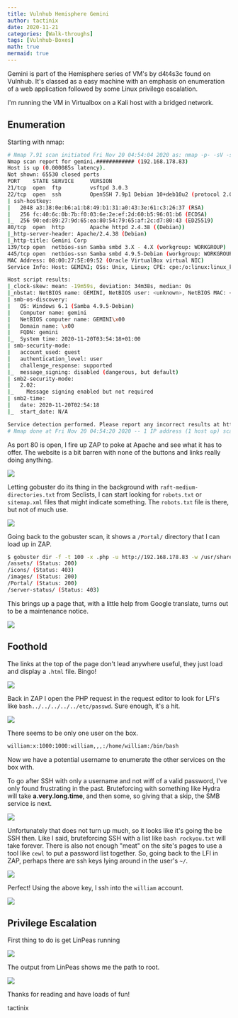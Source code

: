 ```yaml
---
title: Vulnhub Hemisphere Gemini
author: tactinix
date: 2020-11-21
categories: [Walk-throughs]
tags: [Vulnhub-Boxes]
math: true
mermaid: true
---
```


Gemini is part of the Hemisphere series of VM's by d4t4s3c found on Vulnhub. It's classed as a easy machine with an emphasis on enumeration of a web application followed by some Linux privilege escalation.

I'm running the VM in Virtualbox on a Kali host with a bridged network.

## Enumeration

Starting with nmap:
```bash
# Nmap 7.91 scan initiated Fri Nov 20 04:54:04 2020 as: nmap -p- -sV -sC -oA nmap.ap 192.168.178.75
Nmap scan report for gemini.############ (192.168.178.83)
Host is up (0.000085s latency).
Not shown: 65530 closed ports
PORT    STATE SERVICE     VERSION
21/tcp  open  ftp         vsftpd 3.0.3
22/tcp  open  ssh         OpenSSH 7.9p1 Debian 10+deb10u2 (protocol 2.0)
| ssh-hostkey: 
|   2048 a3:38:0e:b6:a1:b8:49:b1:31:a0:43:3e:61:c3:26:37 (RSA)
|   256 fc:40:6c:0b:7b:f0:03:6e:2e:ef:2d:60:b5:96:01:b6 (ECDSA)
|_  256 90:ed:89:27:9d:65:ea:80:54:79:65:af:2c:d7:80:43 (ED25519)
80/tcp  open  http        Apache httpd 2.4.38 ((Debian))
|_http-server-header: Apache/2.4.38 (Debian)
|_http-title: Gemini Corp
139/tcp open  netbios-ssn Samba smbd 3.X - 4.X (workgroup: WORKGROUP)
445/tcp open  netbios-ssn Samba smbd 4.9.5-Debian (workgroup: WORKGROUP)
MAC Address: 08:00:27:5E:09:52 (Oracle VirtualBox virtual NIC)
Service Info: Host: GEMINI; OSs: Unix, Linux; CPE: cpe:/o:linux:linux_kernel

Host script results:
|_clock-skew: mean: -19m59s, deviation: 34m38s, median: 0s
|_nbstat: NetBIOS name: GEMINI, NetBIOS user: <unknown>, NetBIOS MAC: <unknown> (unknown)
| smb-os-discovery: 
|   OS: Windows 6.1 (Samba 4.9.5-Debian)
|   Computer name: gemini
|   NetBIOS computer name: GEMINI\x00
|   Domain name: \x00
|   FQDN: gemini
|_  System time: 2020-11-20T03:54:18+01:00
| smb-security-mode: 
|   account_used: guest
|   authentication_level: user
|   challenge_response: supported
|_  message_signing: disabled (dangerous, but default)
| smb2-security-mode: 
|   2.02: 
|_    Message signing enabled but not required
| smb2-time: 
|   date: 2020-11-20T02:54:18
|_  start_date: N/A

Service detection performed. Please report any incorrect results at https://nmap.org/submit/ .
# Nmap done at Fri Nov 20 04:54:20 2020 -- 1 IP address (1 host up) scanned in 15.96 seconds
```
As port 80 is open, I fire up ZAP to poke at Apache and see what it has to offer.
The website is a bit barren with none of the buttons and links really doing anything.


![](/images/img/website.png)

Letting gobuster do its thing in the background with ```raft-medium-directories.txt``` from Seclists, I can start looking for ```robots.txt``` or ```sitemap.xml``` files that might indicate something. The ```robots.txt``` file is there, but not of much use.

![](/images/img/robots.png)

Going back to the gobuster scan, it shows a ```/Portal/``` directory that I can load up in ZAP.
```bash
$ gobuster dir -f -t 100 -x .php -u http://192.168.178.83 -w /usr/share/seclists/Discovery/Web-Content/raft-medium-directories.txt
/assets/ (Status: 200)
/icons/ (Status: 403)
/images/ (Status: 200)
/Portal/ (Status: 200)
/server-status/ (Status: 403)
```

This brings up a page that, with a little help from Google translate, turns out to be a maintenance notice.

![](/images/img/maintenance.png)

## Foothold

The links at the top of the page don't lead anywhere useful, they just load and display a ```.html``` file. Bingo!

![](/images/img/links.png)

Back in ZAP I open the PHP request in the request editor to look for LFI's like ```bash../../../../../etc/passwd```. 
Sure enough, it's a hit.

![](/images/img/passwd.png)

There seems to be only one user on the box.

```bash
william:x:1000:1000:william,,,:/home/william:/bin/bash
```

Now we have a potential username to enumerate the other services on the box with.

To go after SSH with only a username and not wiff of a valid password, I've only found frustrating in the past. Bruteforcing with something like Hydra will take **a.very.long.time**, and then some, so giving that a skip, the SMB service is next.


![](/images/img/smbmap.png)

Unfortunately that does not turn up much, so it looks like it's going the be SSH then. Like I said, bruteforcing SSH with a list like ```bash rockyou.txt``` will take forever. There is also not enough "meat" on the site's pages to use a tool like ```cewl``` to put a password list together. So, going back to the LFI in ZAP, perhaps there are ssh keys lying around in the user's ```~/```.

![](/images/img/keys.png)

Perfect!
Using the above key, I ssh into the ```william``` account.

![](/images/img/contact.png)

## Privilege Escalation

First thing to do is get LinPeas running

![](/images/img/lp.png)

The output from LinPeas shows me the path to root.


![](/images/img/root.png)

Thanks for reading and have loads of fun!

tactinix

